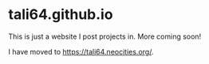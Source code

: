 # tali64.github.io
This is just a website I post projects in. More coming soon!

I have moved to <a href="https://tali64.neocities.org/">https://tali64.neocities.org/</a>.
